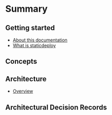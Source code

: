 # Summary

## Getting started

* [About this documentation](./README.md)
* [What is staticdeploy](./getting-started/what-is-staticdeploy.md)

## Concepts

## Architecture

* [Overview](./architecture/overview.md)

## Architectural Decision Records
